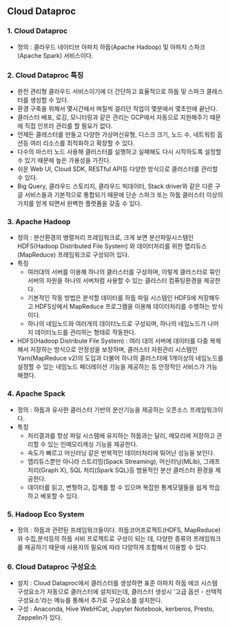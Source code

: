 ## Cloud Dataproc

### 1. Cloud Dataproc 
* 정의 : 클라우드 네이티브 아파치 하둡(Apache Hadoop) 및 아파치 스파크(Apache Spark) 서비스이다.



### 2. Cloud Dataproc 특징 
* 완전 관리형 클라우드 서비스이기에 더 간단하고 효율적으로 하둡 및 스파크 클레스터를 생성할 수 있다.
* 환경 구축을 위해서 몇시간에서 며칠씩 걸리던 작업이 몇분에서 몇초만에 끝난다.
* 클러스터 배포, 로깅, 모니터링과 같은 관리는 GCP에서 자동으로 지원해주기 때문에 직접 인프라 관리를 할 필요가 없다.
* 언제든 클레스터를 만들고 다양한 가상머신유형, 디스크 크기, 노드 수, 네트워킹 옵션등 여러 리소스를 최적화하고 확장할 수 있다.
* 다수의 마스터 노드 사용해 클러스터를 실행하고 실패해도 다시 시작하도록 설정할 수 있기 때문에 높은 가용성을 가진다.
* 쉬운 Web UI, Cloud SDK, RESTful API등 다양한 방식으로 클러스터를 관리할 수 있다.
* Big Query, 클라우드 스토리지, 클라우드 빅데이터, Stack driver와 같은 다른 구글 서비스들과 기본적으로 통합되기 때문에 단순 스파크 또는 하둡 클러스터 이상의 가치를 얻게 되면서 완벽한 플랫폼을 갖출 수 있다.



### 3. Apache Hadoop
* 정의 : 분산환경의 병렬처리 프레임워크로, 크게 보면 분산파일시스템인 HDFS(Hadoop Distributed File System) 와 데이터처리를 위한 맵리듀스(MapReduce) 프레임워크로 구성되어 있다.
* 특징 
    + 여러대의 서버를 이용해 하나의 클러스터를 구성하며, 이렇게 클러스터로 묶인 서버의 자원을 하나의 서버처럼 사용할 수 있는 클러스터 컴퓨팅환경을 제공한다.
    + 기본적인 작동 방법은 분석할 데이터를 하둡 파일 시스템인 HDFS에 저장해두고 HDFS상에서 MapReduce 프로그램을 이용해 데이터처리를 수행하는 방식이다.
    + 하나의 네임노드와 여러개의 데이터노드로 구성되며, 하나의 네임노드가 나머지 데이터노드를 관리하는 형태로 작동한다.
* HDFS(Hadoop Distribute File System) : 여러 대의 서버에 데이터를 다중 복제해서 저장하는 방식으로 안정성을 보장하며, 클러스터 자원관리 시스템인 Yarn(MapReduce v2)의 도입과 더불어 하나의 클러스터에 1개이상의 네임노드를 설정할 수 있는 네임노드 페더레이션 기능을 제공하는 등 안정적인 서비스가 가능 해졌다.



### 4. Apache Spack
* 정의 : 하둡과 유사한 클러스터 기반의 분산기능을 제공하는 오픈소스 프레임워크이다.
* 특징 
    + 처리결과를 항상 파일 시스템에 유지하는 하둡과는 달리, 메모리에 저장하고 관리할 수 있는 인메모리캐싱 기능을 제공한다.
    + 속도가 빠르고 머신러닝 같은 반복적인 데이터처리에 뚸어난 성능을 보인다.
    + 맵리듀스뿐만 아니라 스트리밍(Spack Streaming), 머신러닝(MLib), 그래프처리(Graph X), SQL 처리(Spark SQL)등 범용적인 분산 클러스터 환경을 제공한다.
    + 데이터를 읽고, 변형하고, 집계를 할 수 있으며 복잡한 통계모델들을 쉽게 학습하고 배포할 수 있다.



### 5. Hadoop Eco System
* 정의 : 하둡과 관련된 프레임워크들이다. 하둡코어프로젝트(HDFS, MapReduce)와 수집,분석등의 하둡 서비 프로젝트로 구성이 되는 데, 다양한 종류의 프레임워크를 제공하기 때문에 사용자의 필요에 따라 다양하게 조합해서 이용할 수 있다.



### 6. Cloud Dataproc 구성요소
* 설치 : Cloud Dataproc에서 클러스터를 생성하면 표준 아파치 하둡 에코 시스템 구성요소가 자동으로 클러스터에 설치되는데, 클러스터 생성시 '고급 옵션 - 선택적 구성요소'라는 메뉴를 통해서 추가로 구성요소를 설치한다.
* 구성 : Anaconda, Hive WebHCat, Jupyter Notebook, kerberos, Presto, Zeppelin가 있다.

